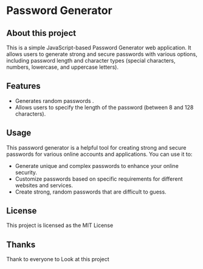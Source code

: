 # Password Generator

## About this project

This is a simple JavaScript-based Password Generator web application. It allows users to generate strong and secure passwords with various options, including password length and character types (special characters, numbers, lowercase, and uppercase letters).

## Features

- Generates random passwords .
- Allows users to specify the length of the password (between 8 and 128 characters).
## Usage

This password generator is a helpful tool for creating strong and secure passwords for various online accounts and applications. You can use it to:

- Generate unique and complex passwords to enhance your online security.
- Customize passwords based on specific requirements for different websites and services.
- Create strong, random passwords that are difficult to guess.

## License

This project is licensed as the MIT License 

## Thanks 

Thank to everyone to Look at this project 